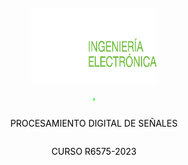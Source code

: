 <div style="display: flex; flex-direction: column; align-items: center;">
  <img src="img/logo-utn-frba-electronica.png" alt="Logo UTN FRBA" width="200" height="120" style="margin: 10px auto;">
  <hr style="border: ridge #0EEA0B 1px;">
  <p style="font-weight: courier,arial,helvética; text-align: center;"><font color='black'>PROCESAMIENTO DIGITAL DE SEÑALES</font></p>
  <p style="font-weight: courier,arial,helvética; text-align: center;"><font color='black'>CURSO R6575-2023</font></p>
</div>
